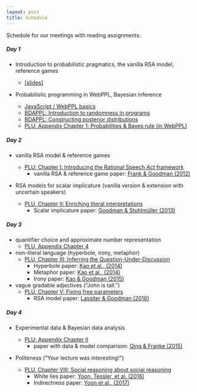 ```yaml
---
layout: post
title: Schedule
---
```


Schedule for our meetings with reading assignments.

##### Day 1

- Introduction to probabilistic pragmatics, the vanilla RSA model, reference games
  - [[slides]](https://michael-franke.github.io/CompPrag-2018/slides/CompPrag-2018_intro.pdf)

- Probabilistic programming in WebPPL, Bayesian inference
  - [JavaScript / WebPPL basics](http://probmods.org/chapters/13-appendix-js-basics.html)
  - [BDAPPL: Introduction to randomness in programs](https://mhtess.github.io/bdappl/chapters/01-introduction.html)
  - [BDAPPL: Constructing posterior distributions](https://mhtess.github.io/bdappl/chapters/02-buildingModels.html)
  - [PLU: Appendix Chapter 1: Probabilities & Bayes rule (in WebPPL)](https://michael-franke.github.io/probLang/chapters/app-01-probability.html)

##### Day 2

- vanilla RSA model & reference games
  - [PLU: Chapter I: Introducing the Rational Speech Act framework](https://michael-franke.github.io/probLang/chapters/01-introduction.html)
    - vanilla RSA & reference game paper: [Frank & Goodman (2012)](http://science.sciencemag.org/content/336/6084/998)

- RSA models for scalar implicature (vanilla version & extension with uncertain speakers)
  - [PLU, Chapter II: Enriching literal interpretations](https://michael-franke.github.io/probLang/chapters/02-pragmatics.html)
    - Scalar implicature paper: [Goodman & Stuhlmüller (2013)](https://web.stanford.edu/~ngoodman/papers/GS-TopiCS-2013.pdf)


##### Day 3

- quantifier choice and approximate number representation
  - [PLU,  Appendix Chapter 4](https://michael-franke.github.io/probLang/chapters/app-04-quantifiers.html)
- non-literal language (hyperbole, irony, metaphor)
  - [PLU, Chapter III: Inferring the Question-Under-Discussion](https://michael-franke.github.io/probLang/chapters/03-nonliteral.html)
    - Hyperbole paper: [Kao et al., (2014)](http://cocolab.stanford.edu/papers/KaoEtAl2014-PNAS.pdf)
    - Metaphor paper: [Kao et al., (2014)](http://cocolab.stanford.edu/papers/KaoEtAl2014-Cogsci.pdf)
    - Irony paper: [Kao & Goodman (2015)](http://cocolab.stanford.edu/papers/KaoEtAl2015-Cogsci.pdf)
- vague gradable adjectives ("John is tall.")
  - [PLU, Chapter V: Fixing free parameters](https://michael-franke.github.io/probLang/chapters/05-vagueness.html)
    - RSA model paper: [Lassiter & Goodman (2016)](https://web.stanford.edu/~danlass/Lassiter-Goodman-adjectival-vagueness-Synthese.pdf)



##### Day 4

- Experimental data & Bayesian data analysis
  - [PLU: Appendix Chapter II](https://michael-franke.github.io/probLang/chapters/app-02-BDA.html)
    - paper with data & model comparison: [Qing & Franke (2015)](http://www.sfs.uni-tuebingen.de/~mfranke/Papers/QingFranke_2013_Variations_on_Bayes.pdf)

- Politeness ("Your lecture was interesting!")
  - [PLU, Chapter VIII: Social reasoning about social reasoning](https://michael-franke.github.io/probLang/chapters/08-politeness.html)
    - White lies paper: [Yoon, Tessler, et al. (2016)](http://langcog.stanford.edu/papers_new/yoon-2016-cogsci.pdf)
    - Indirectness paper: [Yoon et al., (2017)](http://langcog.stanford.edu/papers_new/yoon-2017-cogsci.pdf)
